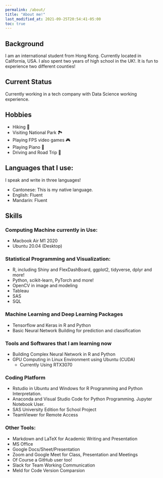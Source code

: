 ```yaml
---
permalink: /about/
title: "About me!"
last_modified_at: 2021-09-25T20:54:41-05:00
toc: true
---
```


## Background
I am an international student from Hong Kong. Currently located in California, USA. I also spent two years of high school in the UK!. It is fun to experience two different counties!


## Current Status
Currently working in a tech company with Data Science working experience.


## Hobbies
- Hiking 🥾
- Visiting National Park 🏞️
- Playing FPS video games 🎮
- Playing Piano 🎹
- Driving and Road Trip 🚙


## Languages that I use:
I speak and write in three languages!
- Cantonese: This is my native language.
- English: Fluent
- Mandarin: Fluent


## Skills
### Computing Machine currently in Use:
- Macbook Air M1 2020
- Ubuntu 20.04 (Desktop)

### Statistical Programming and Visualization:

- R, including Shiny and FlexDashBoard, ggplot2, tidyverse, dplyr and more!
- Python, scikit-learn, PyTorch and more!
- OpenCV in image and modeling
- Tableau
- SAS
- SQL

### Machine Learning and Deep Learning Packages
- Tensorflow and Keras in R and Python
- Basic Neural Network Building for prediction and classification

### Tools and Softwares that I am learning now
- Building Complex Neural Network in R and Python
- GPU Computing in Linux Environment using Ubuntu (CUDA)
  - Currently Using RTX3070

### Coding Platform
- Rstudio in Ubuntu and Windows for R Programming and Python Interpretation.
- Anaconda and Visual Studio Code for Python Programming. Jupyter Notebook User.
- SAS University Edition for School Project
- TeamViewer for Remote Access

### Other Tools:
- Markdown and LaTeX for Academic Writing and Presentation
- MS Office
- Google Docs/Sheet/Presentation
- Zoom and Google Meet for Class, Presentation and Meetings
- Of Course a GitHub user too!
- Slack for Team Working Communication
- Meld for Code Version Comparsion
